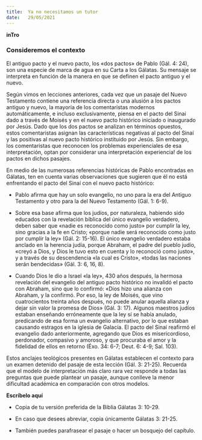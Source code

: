 ```yaml
---
title:  Ya no necesitamos un tutor
date:   29/05/2021
---
```


**inTro**

### Consideremos el contexto

El antiguo pacto y el nuevo pacto, los «dos pactos» de Pablo (Gál. 4: 24), son una especie de marca de agua en su Carta a los Gálatas. Su mensaje se interpreta en función de la manera en que se definen el pacto antiguo y el nuevo.

Según vimos en lecciones anteriores, cada vez que un pasaje del Nuevo Testamento contiene una referencia directa o una alusión a los pactos antiguo y nuevo, la mayoría de los comentaristas modernos automáticamente, e incluso exclusivamente, piensa en el pacto del Sinai dado a través de Moisés y en el nuevo pacto histórico iniciado o inaugurado por Jesús. Dado que los dos pactos se analizan en términos opuestos, estos comentaristas asignan las características negativas al pacto del Sinaí y las positivas al nuevo pacto histórico instituido por Jesús. Sin embargo, los comentaristas que reconocen los problemas experienciales de esa interpretación, optan por considerar una interpretación experiencia! de los pactos en dichos pasajes.

En medio de las numerosas referencias históricas de Pablo encontradas en Gálatas, ten en cuenta varias observaciones que sugieren que él no está enfrentando el pacto del Sinaí con el nuevo pacto histórico:

- Pablo afirma que hay un solo evangelio, no uno para la era del Antiguo Testamento y otro para la del Nuevo Testamento (Gál. 1: 6-9).

- Sobre esa base afirma que los judíos, por naturaleza, habiendo sido educados con la revelación bíblica del único evangelio verdadero, deben saber que «nadie es reconocido como justo» por cumplir la ley, sino gracias a la fe en Cristo; «porque nadie será reconocido como justo por cumplir la ley» (Gál. 2: 15-16). El único evangelio verdadero estaba anclado en la herencia judía, porque Abraham, el padre del pueblo judío, «creyó a Dios, y Dios le tuvo esto en cuenta y lo reconoció como justo», y a través de su descendencia «la cual es Cristo», «todas las naciones serán bendecidas» (Gál. 3: 6, 16, 8).

- Cuando Dios le dio a Israel «la ley», 430 años después, la hermosa revelación del evangelio del antiguo pacto histórico no invalidó el pacto con Abraham, sino que lo confirmó: «Dios hizo una alianza con Abraham, y la confirmó. Por eso, la ley de Moisés, que vino cuatrocientos treinta años después, no puede anular aquella alianza y dejar sin valor la promesa de Dios» (Gál. 3: 17). Algunos maestros judíos estaban enseñando erróneamente que la ley sí se había anulado, predicando de esa forma un evangelio alternativo, por lo que estaban causando estragos en la iglesia de Galacia. El pacto del Sinaí reafirmó el evangelio dado anteriormente, agregando que Dios es misericordioso, perdonador, compasivo y amoroso, y que procuraba el amor y la fidelidad de ellos en retorno (Éxo. 34: 6-7; Deut. 6: 4-9; Sal. 103).

Estos anclajes teológicos presentes en Gálatas establecen el contexto para un examen detenido del pasaje de esta lección (Gál. 3: 21-25). Recuerda que el modelo de interpretación más claro rara vez responde a todas las preguntas que puede plantear un pasaje, aunque conlleve la menor dificultad académica en comparación con otros modelos.

**Escríbelo aquí**

- Copia de tu versión preferida de la Biblia Gálatas 3: 10-29.

- En caso que desees abreviar, copia únicamente Gálatas 3: 21-25.

- También puedes parafrasear el pasaje o hacer un bosquejo del capítulo.
